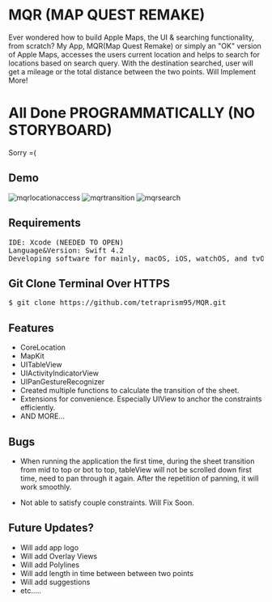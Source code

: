 # MQR (MAP QUEST REMAKE) 
Ever wondered how to build Apple Maps, the UI &amp; searching functionality, from scratch? 
My App, MQR(Map Quest Remake) or simply an "OK" version of Apple Maps, accesses the users current location and helps to search for locations based on search query. With the destination searched, user will get a mileage or the total distance between the two points. Will Implement More!

# All Done PROGRAMMATICALLY (NO STORYBOARD)
Sorry =(

## Demo
![mqrlocationaccess](https://user-images.githubusercontent.com/36717095/51064484-e53d7580-15cd-11e9-883c-4c4a68ad8952.gif)
![mqrtransition](https://user-images.githubusercontent.com/36717095/51064652-bbd11980-15ce-11e9-908a-cb59519057a8.gif)
![mqrsearch](https://user-images.githubusercontent.com/36717095/51065184-8843be80-15d1-11e9-831c-37587df76d94.gif) 

## Requirements
<pre>
IDE: Xcode (NEEDED TO OPEN)
Language&Version: Swift 4.2  
Developing software for mainly, macOS, iOS, watchOS, and tvOS.
</pre>

## Git Clone Terminal Over HTTPS

<pre>
$ git clone https://github.com/tetraprism95/MQR.git 
</pre> 

## Features

- CoreLocation
- MapKit
- UITableView
- UIActivityIndicatorView
- UIPanGestureRecognizer
- Created multiple functions to calculate the transition of the sheet.
- Extensions for convenience. Especially UIView to anchor the constraints efficiently.
- AND MORE...

## Bugs

- When running the application the first time, during the sheet transition from mid to top or bot to top, tableView will not be scrolled down first time, need to pan through it again. After the repetition of panning, it will work smoothly.  

- Not able to satisfy couple constraints. Will Fix Soon. 

## Future Updates? 

- Will add app logo
- Will add Overlay Views
- Will add Polylines
- Will add length in time between between two points
- Will add suggestions
- etc.....


